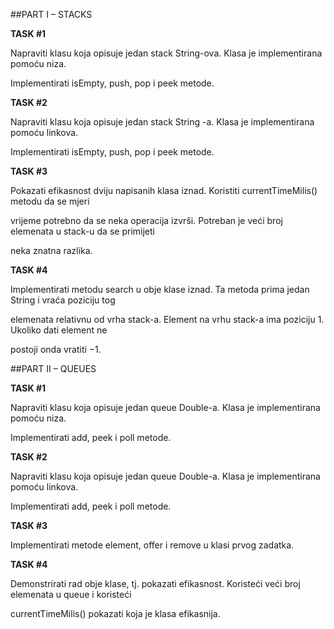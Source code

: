 ##PART I – STACKS

**TASK #1**

Napraviti klasu koja opisuje jedan stack String-ova. Klasa je implementirana pomoću niza. 

Implementirati isEmpty, push, pop i peek metode.

**TASK #2**

Napraviti klasu koja opisuje jedan stack String -a. Klasa je implementirana pomoću linkova. 

Implementirati isEmpty, push, pop i peek metode.

**TASK #3**

Pokazati efikasnost dviju napisanih klasa iznad. Koristiti currentTimeMilis() metodu da se mjeri 

vrijeme potrebno da se neka operacija izvrši. Potreban je veći broj elemenata u stack-u da se primijeti 

neka znatna razlika.

**TASK #4**

Implementirati metodu search u obje klase iznad. Ta metoda prima jedan String i vraća poziciju tog 

elemenata relativnu od vrha stack-a. Element na vrhu stack-a ima poziciju 1. Ukoliko dati element ne 

postoji onda vratiti −1.

##PART II – QUEUES

**TASK #1**

Napraviti klasu koja opisuje jedan queue Double-a. Klasa je implementirana pomoću niza. 

Implementirati add, peek i poll metode.

**TASK #2**

Napraviti klasu koja opisuje jedan queue Double-a. Klasa je implementirana pomoću linkova. 

Implementirati add, peek i poll metode.

**TASK #3**

Implementirati metode element, offer i remove u klasi prvog zadatka.

**TASK #4**

Demonstrirati rad obje klase, tj. pokazati efikasnost. Koristeći veći broj elemenata u queue i koristeći 

currentTimeMilis() pokazati koja je klasa efikasnija.